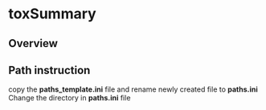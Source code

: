 

# toxSummary


## Overview



## Path instruction
copy the __paths_template.ini__ file and rename newly created file to __paths.ini__
Change the directory in __paths.ini__ file